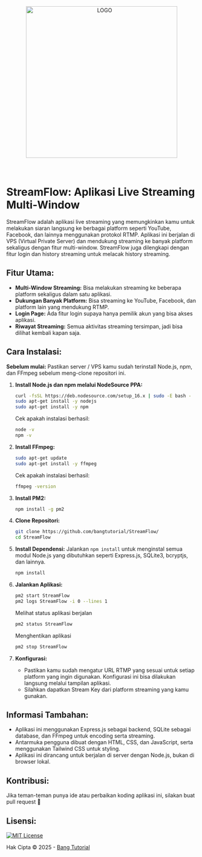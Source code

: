 <div align="center">
<img alt="LOGO" src="https://raw.githubusercontent.com/bangtutorial/StreamFlow/refs/heads/main/public/img/logo.svg" width="400" height="auto" />
</div>
<br><br>



# StreamFlow: Aplikasi Live Streaming Multi-Window

StreamFlow adalah aplikasi live streaming yang memungkinkan kamu untuk melakukan siaran langsung ke berbagai platform seperti YouTube, Facebook, dan lainnya menggunakan protokol RTMP. Aplikasi ini berjalan di VPS (Virtual Private Server) dan mendukung streaming ke banyak platform sekaligus dengan fitur multi-window. StreamFlow juga dilengkapi dengan fitur login dan history streaming untuk melacak history streaming.

## Fitur Utama:

* **Multi-Window Streaming:** Bisa melakukan streaming ke beberapa platform sekaligus dalam satu aplikasi.
* **Dukungan Banyak Platform:** Bisa streaming ke YouTube, Facebook, dan platform lain yang mendukung RTMP.
* **Login Page:** Ada fitur login supaya hanya pemilik akun yang bisa akses aplikasi.
* **Riwayat Streaming:** Semua aktivitas streaming tersimpan, jadi bisa dilihat kembali kapan saja.

## Cara Instalasi:

**Sebelum mulai:** Pastikan server / VPS kamu sudah terinstall Node.js, npm, dan FFmpeg sebelum meng-clone repositori ini.

1. **Install Node.js dan npm melalui NodeSource PPA:**

   ```bash
   curl -fsSL https://deb.nodesource.com/setup_16.x | sudo -E bash -
   sudo apt-get install -y nodejs
   sudo apt-get install -y npm
   ```
   Cek apakah instalasi berhasil:
   ```bash
   node -v
   npm -v
   ```

2. **Install FFmpeg:**

   ```bash
   sudo apt-get update
   sudo apt-get install -y ffmpeg
   ```
   Cek apakah instalasi berhasil:
   ```bash
   ffmpeg -version
   ```
   
3. **Install PM2:**

   ```bash
   npm install -g pm2
   ```

4. **Clone Repositori:**
   ```bash
   git clone https://github.com/bangtutorial/StreamFlow/
   cd StreamFlow
   ```

5. **Install Dependensi:**
   Jalankan `npm install` untuk menginstal semua modul Node.js yang dibutuhkan seperti Express.js, SQLite3, bcryptjs, dan lainnya.

   ```bash
   npm install
   ```

6. **Jalankan Aplikasi:**
   ```bash
   pm2 start StreamFlow
   pm2 logs StreamFlow -i 0 --lines 1
   ```

   Melihat status aplikasi berjalan
   ```bash
   pm2 status StreamFlow
   ```

   Menghentikan aplikasi
   ```bash
   pm2 stop StreamFlow
   ```

7. **Konfigurasi:**
    * Pastikan kamu sudah mengatur URL RTMP yang sesuai untuk setiap platform yang ingin digunakan. Konfigurasi ini bisa dilakukan langsung melalui tampilan aplikasi.
    * Silahkan dapatkan Stream Key dari platform streaming yang kamu gunakan.

## Informasi Tambahan:

* Aplikasi ini menggunakan Express.js sebagai backend, SQLite sebagai database, dan FFmpeg untuk encoding serta streaming.
* Antarmuka pengguna dibuat dengan HTML, CSS, dan JavaScript, serta menggunakan Tailwind CSS untuk styling.
* Aplikasi ini dirancang untuk berjalan di server dengan Node.js, bukan di browser lokal.

## Kontribusi:

Jika teman-teman punya ide atau perbaikan koding aplikasi ini, silakan buat pull request 🤝

## Lisensi:

[![MIT License](https://img.shields.io/badge/License-MIT-green.svg)](https://github.com/bangtutorial/streamflow/LICENSE)

Hak Cipta © 2025 - [Bang Tutorial](https://youtube.com/bangtutorial)
